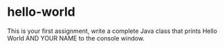 # hello-world
This is your first assignment, write a complete Java class that prints Hello World AND YOUR NAME to the console window.
